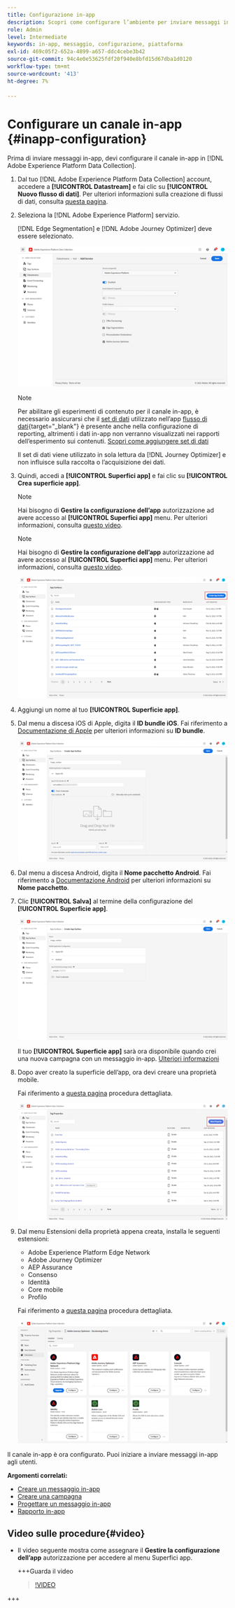 ```yaml
---
title: Configurazione in-app
description: Scopri come configurare l’ambiente per inviare messaggi in-app con Journey Optimizer
role: Admin
level: Intermediate
keywords: in-app, messaggio, configurazione, piattaforma
exl-id: 469c05f2-652a-4899-a657-ddc4cebe3b42
source-git-commit: 94c4e0e53625fdf20f940e8bfd15d67dba1d0120
workflow-type: tm+mt
source-wordcount: '413'
ht-degree: 7%

---
```


# Configurare un canale in-app {#inapp-configuration}

Prima di inviare messaggi in-app, devi configurare il canale in-app in [!DNL Adobe Experience Platform Data Collection].

1. Dal tuo [!DNL Adobe Experience Platform Data Collection] account, accedere a **[!UICONTROL Datastream]** e fai clic su **[!UICONTROL Nuovo flusso di dati]**. Per ulteriori informazioni sulla creazione di flussi di dati, consulta [questa pagina](https://experienceleague.adobe.com/docs/experience-platform/edge/datastreams/configure.html).

1. Seleziona la [!DNL Adobe Experience Platform] servizio.

   [!DNL Edge Segmentation] e [!DNL Adobe Journey Optimizer] deve essere selezionato.

   ![](assets/inapp_config_6.png)

   >[!NOTE]
   >
   >Per abilitare gli esperimenti di contenuto per il canale in-app, è necessario assicurarsi che il [set di dati](../data/get-started-datasets.md) utilizzato nell’app [flusso di dati](https://experienceleague.adobe.com/docs/experience-platform/datastreams/overview.html?lang=it){target="_blank"} è presente anche nella configurazione di reporting, altrimenti i dati in-app non verranno visualizzati nei rapporti dell’esperimento sui contenuti. [Scopri come aggiungere set di dati](../campaigns/reporting-configuration.md#add-datasets)
   >
   >Il set di dati viene utilizzato in sola lettura da [!DNL Journey Optimizer] e non influisce sulla raccolta o l’acquisizione dei dati.

1. Quindi, accedi a **[!UICONTROL Superfici app]** e fai clic su **[!UICONTROL Crea superficie app]**.

   >[!NOTE]
   >
   > Hai bisogno di **Gestire la configurazione dell’app** autorizzazione ad avere accesso al **[!UICONTROL Superfici app]** menu. Per ulteriori informazioni, consulta [questo video](#video).

   >[!NOTE]
   >
   > Hai bisogno di **Gestire la configurazione dell’app** autorizzazione ad avere accesso al **[!UICONTROL Superfici app]** menu. Per ulteriori informazioni, consulta [questo video](#video).

   ![](assets/inapp_config_1.png)

1. Aggiungi un nome al tuo **[!UICONTROL Superficie app]**.


1. Dal menu a discesa iOS di Apple, digita il **ID bundle iOS**. Fai riferimento a [Documentazione di Apple](https://developer.apple.com/documentation/appstoreconnectapi/bundle_ids) per ulteriori informazioni su **ID bundle**.

   ![](assets/inapp_config_2.png)

1. Dal menu a discesa Android, digita il **Nome pacchetto Android**. Fai riferimento a [Documentazione Android](https://support.google.com/admob/answer/9972781?hl=en#:~:text=The%20package%20name%20of%20an,supported%20third%2Dparty%20Android%20stores) per ulteriori informazioni su **Nome pacchetto**.

1. Clic **[!UICONTROL Salva]** al termine della configurazione del **[!UICONTROL Superficie app]**.

   ![](assets/inapp_config_3.png)

   Il tuo **[!UICONTROL Superficie app]** sarà ora disponibile quando crei una nuova campagna con un messaggio in-app. [Ulteriori informazioni](create-in-app.md)

1. Dopo aver creato la superficie dell’app, ora devi creare una proprietà mobile.

   Fai riferimento a [questa pagina](https://experienceleague.adobe.com/docs/experience-platform/tags/admin/companies-and-properties.html#for-mobile) procedura dettagliata.

   ![](assets/inapp_config_4.png)

1. Dal menu Estensioni della proprietà appena creata, installa le seguenti estensioni:

   * Adobe Experience Platform Edge Network
   * Adobe Journey Optimizer
   * AEP Assurance
   * Consenso
   * Identità
   * Core mobile
   * Profilo

   Fai riferimento a [questa pagina](https://experienceleague.adobe.com/docs/experience-platform/tags/ui/extensions/overview.html#add-a-new-extension) procedura dettagliata.

   ![](assets/inapp_config_5.png)

Il canale in-app è ora configurato. Puoi iniziare a inviare messaggi in-app agli utenti.

**Argomenti correlati:**

* [Creare un messaggio in-app](create-in-app.md)
* [Creare una campagna](../campaigns/create-campaign.md)
* [Progettare un messaggio in-app](design-in-app.md)
* [Rapporto in-app](../reports/campaign-global-report.md#inapp-report)


## Video sulle procedure{#video}

* Il video seguente mostra come assegnare il **Gestire la configurazione dell’app** autorizzazione per accedere al menu Superfici app.

  +++Guarda il video

  >[!VIDEO](https://video.tv.adobe.com/v/3421607)

+++


